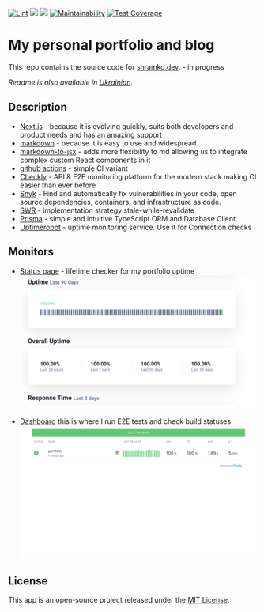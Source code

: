 [![Lint](https://github.com/Shramkoweb/Portfolio/actions/workflows/lint.yml/badge.svg)](https://github.com/Shramkoweb/Portfolio/actions/workflows/lint.yml)
![](https://api.checklyhq.com/v1/badges/checks/3a199b7e-6745-4ddd-b277-3d6df2f8146a?style=flat&theme=default&responseTime=true)
![](https://api.checklyhq.com/v1/badges/checks/3a199b7e-6745-4ddd-b277-3d6df2f8146a?style=flat&theme=default)
[![Maintainability](https://api.codeclimate.com/v1/badges/856e98b049fbf4dca86d/maintainability)](https://codeclimate.com/github/Shramkoweb/Portfolio/maintainability)
[![Test Coverage](https://api.codeclimate.com/v1/badges/856e98b049fbf4dca86d/test_coverage)](https://codeclimate.com/github/Shramkoweb/Portfolio/test_coverage)


# My personal portfolio and blog

This repo contains the source code for [shramko.dev](https://shramko.dev). - in progress

*Readme is also available in [Ukrainian](README.ua.md).*

## Description

- [Next.js](https://nextjs.org/) - because it is evolving quickly, suits both developers and product needs and has an amazing support
- [markdown](https://www.markdownguide.org/) - because it is easy to use and widespread
- [markdown-to-jsx](https://probablyup.com/markdown-to-jsx/) - adds more flexibility to md allowing us to integrate complex custom React components in it
- [github actions](https://github.com/features/actions) - simple CI variant
- [Checkly](https://www.checklyhq.com/) - API & E2E monitoring platform for the modern stack making CI easier than ever before
- [Snyk](https://snyk.io/) - Find and automatically fix vulnerabilities in your code, open source dependencies, containers, and infrastructure as code.
- [SWR](https://swr.vercel.app/) - implementation strategy stale-while-revalidate
- [Prisma](https://www.prisma.io/) - simple and intuitive TypeScript ORM and Database Client.
- [Uptimerobot](https://uptimerobot.com/) - uptime monitoring service. Use it for Connection checks 


## Monitors
- [Status page](https://stats.uptimerobot.com/8lYYzuXNM9/792406216) - lifetime checker for my portfolio uptime ![Uptime Robot status Page](docs/uptime-robot.png)

- [Dashboard]([https://portfolio-shramko.checklyhq.com/](https://portfolio-shramko.checkly-dashboards.com/?duration=30d)) this is where I run E2E tests and check build statuses ![Checkly monotor](docs/checkly.png)

## License
This app is an open-source project released under the [MIT License](https://github.com/Shramkoweb/Portfolio/blob/develop/LICENSE).
